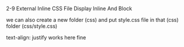 2-9 External Inline CSS File Display Inline And Block

we can also create a new folder (css) and put style.css file in that (css) folder (css/style.css)

text-align: justify works here fine

